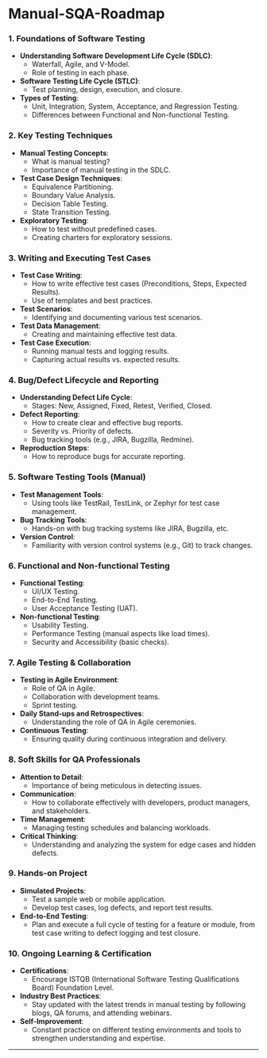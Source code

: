 # Manual-SQA-Roadmap
### **1. Foundations of Software Testing**
   - **Understanding Software Development Life Cycle (SDLC)**: 
     - Waterfall, Agile, and V-Model.
     - Role of testing in each phase.
   - **Software Testing Life Cycle (STLC)**:
     - Test planning, design, execution, and closure.
   - **Types of Testing**:
     - Unit, Integration, System, Acceptance, and Regression Testing.
     - Differences between Functional and Non-functional Testing.

### **2. Key Testing Techniques**
   - **Manual Testing Concepts**:
     - What is manual testing?
     - Importance of manual testing in the SDLC.
   - **Test Case Design Techniques**:
     - Equivalence Partitioning.
     - Boundary Value Analysis.
     - Decision Table Testing.
     - State Transition Testing.
   - **Exploratory Testing**:
     - How to test without predefined cases.
     - Creating charters for exploratory sessions.

### **3. Writing and Executing Test Cases**
   - **Test Case Writing**:
     - How to write effective test cases (Preconditions, Steps, Expected Results).
     - Use of templates and best practices.
   - **Test Scenarios**:
     - Identifying and documenting various test scenarios.
   - **Test Data Management**:
     - Creating and maintaining effective test data.
   - **Test Case Execution**:
     - Running manual tests and logging results.
     - Capturing actual results vs. expected results.

### **4. Bug/Defect Lifecycle and Reporting**
   - **Understanding Defect Life Cycle**:
     - Stages: New, Assigned, Fixed, Retest, Verified, Closed.
   - **Defect Reporting**:
     - How to create clear and effective bug reports.
     - Severity vs. Priority of defects.
     - Bug tracking tools (e.g., JIRA, Bugzilla, Redmine).
   - **Reproduction Steps**:
     - How to reproduce bugs for accurate reporting.

### **5. Software Testing Tools (Manual)**
   - **Test Management Tools**:
     - Using tools like TestRail, TestLink, or Zephyr for test case management.
   - **Bug Tracking Tools**:
     - Hands-on with bug tracking systems like JIRA, Bugzilla, etc.
   - **Version Control**:
     - Familiarity with version control systems (e.g., Git) to track changes.

### **6. Functional and Non-functional Testing**
   - **Functional Testing**:
     - UI/UX Testing.
     - End-to-End Testing.
     - User Acceptance Testing (UAT).
   - **Non-functional Testing**:
     - Usability Testing.
     - Performance Testing (manual aspects like load times).
     - Security and Accessibility (basic checks).

### **7. Agile Testing & Collaboration**
   - **Testing in Agile Environment**:
     - Role of QA in Agile.
     - Collaboration with development teams.
     - Sprint testing.
   - **Daily Stand-ups and Retrospectives**:
     - Understanding the role of QA in Agile ceremonies.
   - **Continuous Testing**:
     - Ensuring quality during continuous integration and delivery.

### **8. Soft Skills for QA Professionals**
   - **Attention to Detail**: 
     - Importance of being meticulous in detecting issues.
   - **Communication**:
     - How to collaborate effectively with developers, product managers, and stakeholders.
   - **Time Management**:
     - Managing testing schedules and balancing workloads.
   - **Critical Thinking**:
     - Understanding and analyzing the system for edge cases and hidden defects.

### **9. Hands-on Project**
   - **Simulated Projects**:
     - Test a sample web or mobile application.
     - Develop test cases, log defects, and report test results.
   - **End-to-End Testing**:
     - Plan and execute a full cycle of testing for a feature or module, from test case writing to defect logging and test closure.

### **10. Ongoing Learning & Certification**
   - **Certifications**:
     - Encourage ISTQB (International Software Testing Qualifications Board) Foundation Level.
   - **Industry Best Practices**:
     - Stay updated with the latest trends in manual testing by following blogs, QA forums, and attending webinars.
   - **Self-Improvement**:
     - Constant practice on different testing environments and tools to strengthen understanding and expertise.

---
